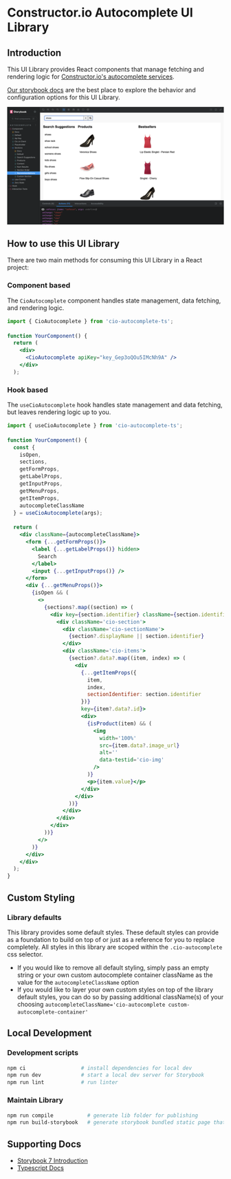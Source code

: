 # Constructor.io Autocomplete UI Library

## Introduction

This UI Library provides React components that manage fetching and rendering logic for [Constructor.io's autocomplete services](https://constructor.io/products/autosuggest/).

[Our storybook docs](https://constructor-io.github.io/cio-autocomplete-ts) are the best place to explore the behavior and configuration options for this UI Library.

![Autocomplete](docs-images/autocomplete.png)

## How to use this UI Library

There are two main methods for consuming this UI Library in a React project:

### Component based

The `CioAutocomplete` component handles state management, data fetching, and rendering logic.

```jsx
import { CioAutocomplete } from 'cio-autocomplete-ts';

function YourComponent() {
  return (
    <div>
      <CioAutocomplete apiKey="key_Gep3oQOu5IMcNh9A" />
    </div>
  );
```

### Hook based

The `useCioAutocomplete` hook handles state management and data fetching, but leaves rendering logic up to you.

```jsx
import { useCioAutocomplete } from 'cio-autocomplete-ts';

function YourComponent() {
  const {
    isOpen,
    sections,
    getFormProps,
    getLabelProps,
    getInputProps,
    getMenuProps,
    getItemProps,
    autocompleteClassName
  } = useCioAutocomplete(args);

  return (
    <div className={autocompleteClassName}>
      <form {...getFormProps()}>
        <label {...getLabelProps()} hidden>
          Search
        </label>
        <input {...getInputProps()} />
      </form>
      <div {...getMenuProps()}>
        {isOpen && (
          <>
            {sections?.map((section) => (
              <div key={section.identifier} className={section.identifier}>
                <div className='cio-section'>
                  <div className='cio-sectionName'>
                    {section?.displayName || section.identifier}
                  </div>
                  <div className='cio-items'>
                    {section?.data?.map((item, index) => (
                      <div
                        {...getItemProps({
                          item,
                          index,
                          sectionIdentifier: section.identifier
                        })}
                        key={item?.data?.id}>
                        <div>
                          {isProduct(item) && (
                            <img
                              width='100%'
                              src={item.data?.image_url}
                              alt=''
                              data-testid='cio-img'
                            />
                          )}
                          <p>{item.value}</p>
                        </div>
                      </div>
                    ))}
                  </div>
                </div>
              </div>
            ))}
          </>
        )}
      </div>
    </div>
  );
}
```

## Custom Styling

### Library defaults

This library provides some default styles. These default styles can provide as a foundation to build on top of or just as a reference for you to replace completely. All styles in this library are scoped within the `.cio-autocomplete` css selector.

 - If you would like to remove all default styling, simply pass an empty string or your own custom autocomplete container className as the value for the `autocompleteClassName` option
 - If you would like to layer your own custom styles on top of the library default styles, you can do so by passing additional className(s) of your choosing `autocompleteClassName='cio-autocomplete custom-autocomplete-container'`

## Local Development

### Development scripts

```bash
npm ci                  # install dependencies for local dev
npm run dev             # start a local dev server for Storybook
npm run lint            # run linter
```

### Maintain Library

```bash
npm run compile           # generate lib folder for publishing
npm run build-storybook   # generate storybook bundled static page that can be deployed
```

## Supporting Docs

- [Storybook 7 Introduction](https://storybook.js.org/docs/7.0/react/get-started/introduction)
- [Typescript Docs](https://www.typescriptlang.org/docs/)

